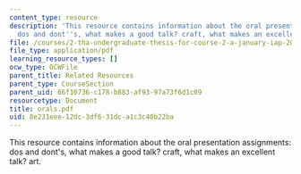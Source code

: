 ```yaml
---
content_type: resource
description: 'This resource contains information about the oral presentation assignments:
  dos and dont''s, what makes a good talk? craft, what makes an excellent talk? art.'
file: /courses/2-tha-undergraduate-thesis-for-course-2-a-january-iap-2007/8e231eee12dc3df631dca1c3c40b22ba_orals.pdf
file_type: application/pdf
learning_resource_types: []
ocw_type: OCWFile
parent_title: Related Resources
parent_type: CourseSection
parent_uid: 66f10736-c178-b883-af93-97a73f6d1c09
resourcetype: Document
title: orals.pdf
uid: 8e231eee-12dc-3df6-31dc-a1c3c40b22ba
---
```

This resource contains information about the oral presentation assignments: dos and dont's, what makes a good talk? craft, what makes an excellent talk? art.

